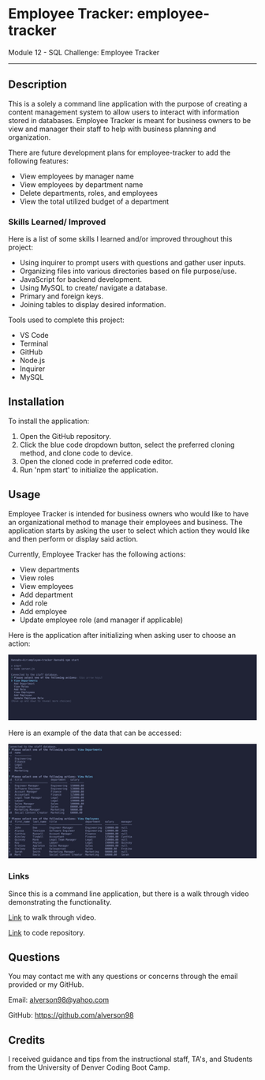 # Employee Tracker: employee-tracker

Module 12 - SQL Challenge: Employee Tracker

---

## Description

This is a solely a command line application with the purpose of creating a content management system to allow users to interact with information stored in databases. Employee Tracker is meant for business owners to be view and manager their staff to help with business planning and organization.

There are future development plans for employee-tracker to add the following features:

- View employees by manager name
- View employees by department name
- Delete departments, roles, and employees
- View the total utilized budget of a department

### Skills Learned/ Improved

Here is a list of some skills I learned and/or improved throughout this project:

- Using inquirer to prompt users with questions and gather user inputs.
- Organizing files into various directories based on file purpose/use.
- JavaScript for backend development.
- Using MySQL to create/ navigate a database.
- Primary and foreign keys.
- Joining tables to display desired information.

Tools used to complete this project:

- VS Code
- Terminal
- GitHub
- Node.js
- Inquirer
- MySQL

## Installation

To install the application:

1. Open the GitHub repository.
2. Click the blue code dropdown button, select the preferred cloning method, and clone code to device.
3. Open the cloned code in preferred code editor.
4. Run 'npm start' to initialize the application.

## Usage

Employee Tracker is intended for business owners who would like to have an organizational method to manage their employees and business. The application starts by asking the user to select which action they would like and then perform or display said action.

Currently, Employee Tracker has the following actions:

- View departments
- View roles
- View employees
- Add department
- Add role
- Add employee
- Update employee role (and manager if applicable)

Here is the application after initializing when asking user to choose an action:

![Screenshot of menu action options](./assets/images/employee-tracker-app-intialization.jpeg)

Here is an example of the data that can be accessed:

![Screenshot of data tables that can be accessed](./assets/images/employee-tracker-tables.jpeg)

### Links

Since this is a command line application, but there is a walk through video demonstrating the functionality.

[Link](https://youtu.be/sLKasCmIyi4) to walk through video.

[Link](https://github.com/alverson98/employee-tracker) to code repository.

## Questions

You may contact me with any questions or concerns through the email provided or my GitHub.

Email: alverson98@yahoo.com

GitHub: https://github.com/alverson98

## Credits

I received guidance and tips from the instructional staff, TA's, and Students from the University of Denver Coding Boot Camp.
